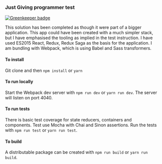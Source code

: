 ### Just Giving programmer test

[![Greenkeeper badge](https://badges.greenkeeper.io/kierandenshi/justgiving.svg)](https://greenkeeper.io/)

This solution has been completed as though it were part of a bigger application. This app could have been created with a much simpler stack, but I have emphasised the tooling as implied in the test instruction. I have used ES2015 React, Redux, Redux Saga as the basis for the application. I am bundling with Webpack, which is using Babel and Sass transformers.

#### To install

Git clone and then
`npm install` or `yarn`

#### To run locally

Start the Webpack dev server with `npm run dev` or `yarn run dev`. The server will listen on port 4040.

#### To run tests

There is basic test coverage for state reducers, containers and components. Test use Mocha with Chai and Sinon assertions. Run the tests with `npm run test` or `yarn run test`.

#### To build

A distributable package can be created with `npm run build` or `yarn run build`.

